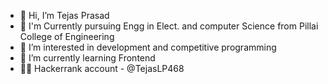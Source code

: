 - 👋 Hi, I’m Tejas Prasad
- 🧐 I'm Currently pursuing Engg in Elect. and computer Science from Pillai College of Engineering 
- 👀 I’m interested in development and competitive programming
- 🌱 I’m currently learning Frontend
-  👨‍💻 Hackerrank account - @TejasLP468

<!---
TejasPrasad468/TejasPrasad468 is a ✨ special ✨ repository because its `README.md` (this file) appears on your GitHub profile.
You can click the Preview link to take a look at your changes.
--->
